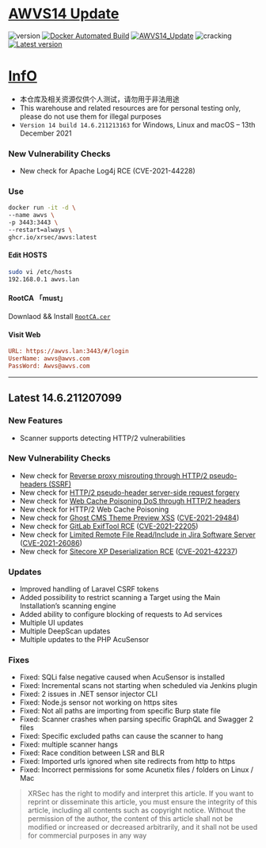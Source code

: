 # [AWVS14 Update](https://awvs.vercel.app/)

![version](https://img.shields.io/badge/Version-14.6.211213163-da282a)  [![Docker Automated Build](https://img.shields.io/docker/automated/xrsec/awvs?label=Build&logo=docker&style=flat-square)](https://hub.docker.com/r/xrsec/awvs) [![AWVS14_Update](https://github.com/XRSec/AWVS14-Update/actions/workflows/AWVS14_Update.yml/badge.svg)](https://github.com/XRSec/AWVS14-Update/actions/workflows/AWVS14_Update.yml) ![cracking](https://img.shields.io/badge/No-cracking-da282a) [![Latest version](https://img.shields.io/badge/fahai.org-法海之路-da282a)](https://www.fahai.org) 

# [InfO](https://www.acunetix.com/support/build-history/)

- 本仓库及相关资源仅供个人测试，请勿用于非法用途
- This warehouse and related resources are for personal testing only, please do not use them for illegal purposes
- `Version 14 build 14.6.211213163`  for Windows, Linux and macOS – 13th December 2021
### New Vulnerability Checks
- New check for Apache Log4j RCE (CVE-2021-44228)

### Use

```bash
docker run -it -d \
--name awvs \
-p 3443:3443 \
--restart=always \
ghcr.io/xrsec/awvs:latest
```

#### Edit HOSTS

```bash
sudo vi /etc/hosts
192.168.0.1	awvs.lan
```

#### RootCA 「must」

Downlaod && Install [`RootCA.cer`](https://cdn.jsdelivr.net/gh/XRSec/AWVS14-Update@main/.github/resources/ca.cer)

#### Visit Web

```ini
URL: https://awvs.lan:3443/#/login
UserName: awvs@awvs.com
PassWord: Awvs@awvs.com
```

<hr>

## Latest 14.6.211207099

### New Features

- Scanner supports detecting HTTP/2 vulnerabilities

### New Vulnerability Checks

- New check for [Reverse proxy misrouting through HTTP/2 pseudo-headers (SSRF)](https://speakerdeck.com/greendog/2-and-a-bit-of-magic)
- New check for [HTTP/2 pseudo-header server-side request forgery](https://speakerdeck.com/greendog/2-and-a-bit-of-magic)
- New check for [Web Cache Poisoning DoS through HTTP/2 headers](https://speakerdeck.com/greendog/2-and-a-bit-of-magic)
- New check for HTTP/2 Web Cache Poisoning
- New check for [Ghost CMS Theme Preview XSS](https://github.com/TryGhost/Ghost/security/advisories/GHSA-9fgx-q25h-jxrg) ([CVE-2021-29484](https://nvd.nist.gov/vuln/detail/CVE-2021-29484))
- New check for [GitLab ExifTool RCE](https://hackerone.com/reports/1154542) ([CVE-2021-22205](https://nvd.nist.gov/vuln/detail/CVE-2021-22205))
- New check for [Limited Remote File Read/Include in Jira Software Server](https://jira.atlassian.com/browse/JRASERVER-72695) ([CVE-2021-26086](https://nvd.nist.gov/vuln/detail/CVE-2021-26086))
- New check for [Sitecore XP Deserialization RCE](https://support.sitecore.com/kb?id=kb_article_view&sysparm_article=KB1000776) ([CVE-2021-42237](https://nvd.nist.gov/vuln/detail/CVE-2021-42237))

### Updates

- Improved handling of Laravel CSRF tokens
- Added possibility to restrict scanning a Target using the Main Installation’s scanning engine
- Added ability to configure blocking of requests to Ad services
- Multiple UI updates
- Multiple DeepScan updates
- Multiple updates to the PHP AcuSensor

### Fixes

- Fixed: SQLi false negative caused when AcuSensor is installed
- Fixed: Incremental scans not starting when scheduled via Jenkins plugin
- Fixed: 2 issues in .NET sensor injector CLI
- Fixed: Node.js sensor not working on https sites
- Fixed: Not all paths are importing from specific Burp state file
- Fixed: Scanner crashes when parsing specific GraphQL and Swagger 2 files
- Fixed: Specific excluded paths can cause the scanner to hang
- Fixed: multiple scanner hangs
- Fixed: Race condition between LSR and BLR
- Fixed: Imported urls ignored when site redirects from http to https
- Fixed: Incorrect permissions for some Acunetix files / folders on Linux / Mac

> XRSec has the right to modify and interpret this article. If you want to reprint or disseminate this article, you must ensure the integrity of this article, including all contents such as copyright notice. Without the permission of the author, the content of this article shall not be modified or increased or decreased arbitrarily, and it shall not be used for commercial purposes in any way